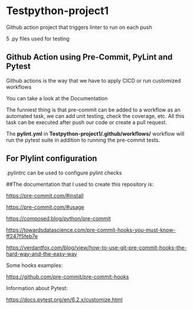 # Testpython-project1

Github action project that triggers linter to run on each push

5 .py files used for testing

## Github Action using Pre-Commit, PyLint and Pytest

Github actions is the way that we have to apply CICD or run customized workflows

You can take a look at the Documentation

The funniest thing is that pre-commit can be added to a workflow as an automated task, we can add unit testing, check the coverage, etc. All this task can be executed after push our code or create a pull request.

The **pylint.yml** in **Testpython-project1/.github/workflows/** workflow will run the pytest suite in addition to running the pre-commit tests.

## For Plylint configuration

.pylintrc can be used to configure pylint checks


##The documentation that I used to create this repository is:

https://pre-commit.com/#install

https://pre-commit.com/#usage

https://composed.blog/python/pre-commit

https://towardsdatascience.com/pre-commit-hooks-you-must-know-ff247f5feb7e

https://verdantfox.com/blog/view/how-to-use-git-pre-commit-hooks-the-hard-way-and-the-easy-way

Some hooks examples:

https://github.com/pre-commit/pre-commit-hooks

Information about Pytest:

https://docs.pytest.org/en/6.2.x/customize.html
